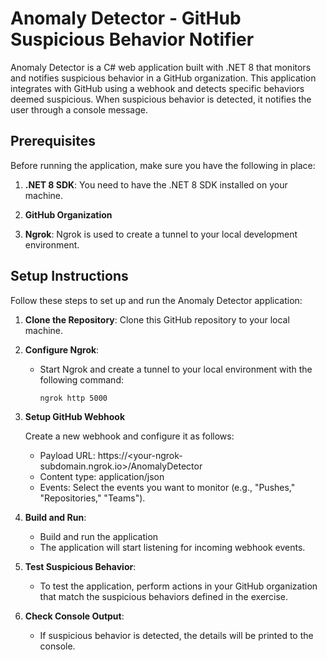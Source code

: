 # Anomaly Detector - GitHub Suspicious Behavior Notifier

Anomaly Detector is a C# web application built with .NET 8 that monitors and notifies suspicious behavior in a GitHub organization. This application integrates with GitHub using a webhook and detects specific behaviors deemed suspicious. When suspicious behavior is detected, it notifies the user through a console message.

## Prerequisites

Before running the application, make sure you have the following in place:

1. **.NET 8 SDK**: You need to have the .NET 8 SDK installed on your machine.

2. **GitHub Organization**

3. **Ngrok**: Ngrok is used to create a tunnel to your local development environment.

## Setup Instructions

Follow these steps to set up and run the Anomaly Detector application:

1. **Clone the Repository**: Clone this GitHub repository to your local machine.

2. **Configure Ngrok**:
    - Start Ngrok and create a tunnel to your local environment with the following command:
      ```bash
      ngrok http 5000
      ```
3. **Setup GitHub Webhook**
    
     Create a new webhook and configure it as follows:
    - Payload URL: https://<your-ngrok-subdomain.ngrok.io>/AnomalyDetector
    - Content type: application/json
    - Events: Select the events you want to monitor (e.g., "Pushes," "Repositories," "Teams").

4. **Build and Run**:
    - Build and run the application 
    - The application will start listening for incoming webhook events.

5. **Test Suspicious Behavior**:
    - To test the application, perform actions in your GitHub organization that match the suspicious behaviors defined in the exercise.

6. **Check Console Output**:
    - If suspicious behavior is detected, the details will be printed to the console.
